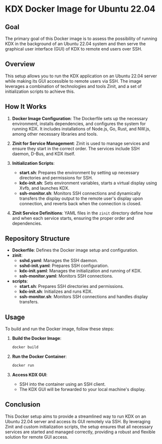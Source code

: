 # KDX Docker Image for Ubuntu 22.04

## Goal

The primary goal of this Docker image is to assess the possibility of running KDX in the background of an Ubuntu 22.04 system and then serve the graphical user interface (GUI) of KDX to remote end users over SSH.

## Overview

This setup allows you to run the KDX application on an Ubuntu 22.04 server while making its GUI accessible to remote users via SSH. The image leverages a combination of technologies and tools Zinit, and a set of initialization scripts to achieve this.

## How It Works

1. **Docker Image Configuration**: The Dockerfile sets up the necessary environment, installs dependencies, and configures the system for running KDX. It includes installations of Node.js, Go, Rust, and NW.js, among other necessary libraries and tools.

2. **Zinit for Service Management**: Zinit is used to manage services and ensure they start in the correct order. The services include SSH daemon, D-Bus, and KDX itself.

3. **Initialization Scripts**:
   - **start.sh**: Prepares the environment by setting up necessary directories and permissions for SSH.
   - **kdx-init.sh**: Sets environment variables, starts a virtual display using Xvfb, and launches KDX.
   - **ssh-monitor.sh**: Monitors SSH connections and dynamically transfers the display output to the remote user's display upon connection, and reverts back when the connection is closed.

4. **Zinit Service Definitions**: YAML files in the `zinit` directory define how and when each service starts, ensuring the proper order and dependencies.

## Repository Structure

- **Dockerfile**: Defines the Docker image setup and configuration.
- **zinit**:
  - **sshd.yaml**: Manages the SSH daemon.
  - **sshd-init.yaml**: Prepares SSH configuration.
  - **kdx-init.yaml**: Manages the initialization and running of KDX.
  - **ssh-monitor.yaml**: Monitors SSH connections.
- **scripts**:
  - **start.sh**: Prepares SSH directories and permissions.
  - **kdx-init.sh**: Initializes and runs KDX.
  - **ssh-monitor.sh**: Monitors SSH connections and handles display transfers.

## Usage

To build and run the Docker image, follow these steps:

1. **Build the Docker Image**:
   ```sh
   docker build 

2. **Run the Docker Container**:
   ```sh
   docker run 
   ```

3. **Access KDX GUI**:
   - SSH into the container using an SSH client.
   - The KDX GUI will be forwarded to your local machine's display.

## Conclusion

This Docker setup aims to provide a streamlined way to run KDX on an Ubuntu 22.04 server and access its GUI remotely via SSH. By leveraging Zinit and custom initialization scripts, the setup ensures that all necessary services are started and managed correctly, providing a robust and flexible solution for remote GUI access.
